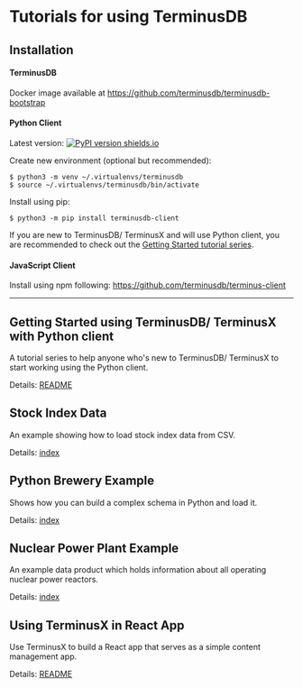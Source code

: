 # Tutorials for using TerminusDB

## Installation

#### TerminusDB

Docker image available at https://github.com/terminusdb/terminusdb-bootstrap

#### Python Client

Latest version: [![PyPI version shields.io](https://img.shields.io/pypi/v/terminusdb-client.svg?logo=pypi)](https://pypi.python.org/pypi/terminusdb-client/)

Create new environment (optional but recommended):

```
$ python3 -m venv ~/.virtualenvs/terminusdb
$ source ~/.virtualenvs/terminusdb/bin/activate
```

Install using pip:

`$ python3 -m pip install terminusdb-client`

If you are new to TerminusDB/ TerminusX and will use Python client, you are recommended to check out the [Getting Started tutorial series](./getting_started/python-client).


#### JavaScript Client

Install using npm following:
https://github.com/terminusdb/terminus-client

---

## Getting Started using TerminusDB/ TerminusX with Python client

A tutorial series to help anyone who's new to TerminusDB/ TerminusX to start working using the Python client.

Details: [README](./getting_started/python-client/README.md)

## Stock Index Data

An example showing how to load stock index data from CSV.

Details: [index](./stock_index)


## Python Brewery Example

Shows how you can build a complex schema in Python and load it.

Details: [index](./brewery)


## Nuclear Power Plant Example

An example data product which holds information about all operating nuclear power reactors.

Details: [index](./nuclear)

## Using TerminusX in React App

Use TerminusX to build a React app that serves as a simple content management app.

Details: [README](./react-example/README.md)
